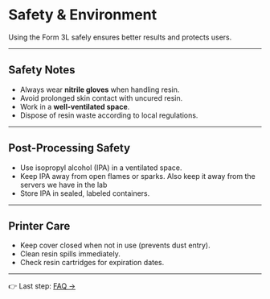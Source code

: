 # Safety & Environment

Using the Form 3L safely ensures better results and protects users.

---

## Safety Notes
- Always wear **nitrile gloves** when handling resin.  
- Avoid prolonged skin contact with uncured resin.  
- Work in a **well-ventilated space**.  
- Dispose of resin waste according to local regulations.  

---

## Post-Processing Safety
- Use isopropyl alcohol (IPA) in a ventilated space.  
- Keep IPA away from open flames or sparks. Also keep it away from the servers we have in the lab 
- Store IPA in sealed, labeled containers.  

---

## Printer Care
- Keep cover closed when not in use (prevents dust entry).  
- Clean resin spills immediately.  
- Check resin cartridges for expiration dates.  

---

👉 Last step: [FAQ →](faq.md)
